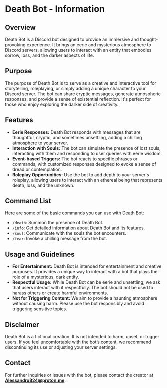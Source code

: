 # Death Bot - Information

## Overview
Death Bot is a Discord bot designed to provide an immersive and thought-provoking experience. It brings an eerie and mysterious atmosphere to Discord servers, allowing users to interact with an entity that embodies sorrow, loss, and the darker aspects of life.

## Purpose
The purpose of Death Bot is to serve as a creative and interactive tool for storytelling, roleplaying, or simply adding a unique character to your Discord server. The bot can share cryptic messages, generate atmospheric responses, and provide a sense of existential reflection. It's perfect for those who enjoy exploring the darker side of creativity.

## Features
- **Eerie Responses:** Death Bot responds with messages that are thoughtful, cryptic, and sometimes unsettling, adding a chilling atmosphere to your server.
- **Interaction with Souls:** The bot can simulate the presence of lost souls, interacting with them and responding to user queries with eerie wisdom.
- **Event-based Triggers:** The bot reacts to specific phrases or commands, with customized responses designed to evoke a sense of dread or contemplation.
- **Roleplay Opportunities:** Use the bot to add depth to your server's roleplay, allowing users to interact with an ethereal being that represents death, loss, and the unknown.

## Command List
Here are some of the basic commands you can use with Death Bot:
- `/death`: Summon the presence of Death Bot.
- `/info`: Get detailed information about Death Bot and its features.
- `/soul`: Communicate with the souls the bot encounters.
- `/fear`: Invoke a chilling message from the bot.

## Usage and Guidelines
- **For Entertainment:** Death Bot is intended for entertainment and creative purposes. It provides a unique way to interact with a bot that plays the role of a mysterious, dark entity.
- **Respectful Usage:** While Death Bot can be eerie and unsettling, we ask that users interact with it respectfully. The bot should not be used to harass others or create harmful environments.
- **Not for Triggering Content:** We aim to provide a haunting atmosphere without causing harm. Please use the bot responsibly and avoid triggering sensitive topics.

## Disclaimer
Death Bot is a fictional creation. It is not intended to harm, upset, or trigger users. If you feel uncomfortable with the bot’s content, we recommend discontinuing its use or adjusting your server settings.

## Contact
For further inquiries or issues with the bot, please contact the creator at **Alessandro824@proton.me**.
